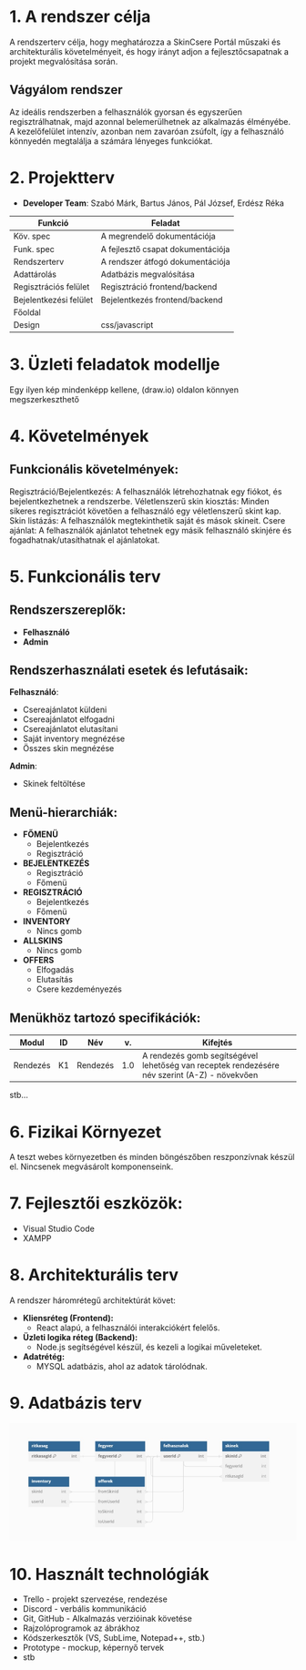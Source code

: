 # 1. A rendszer célja
A rendszerterv célja, hogy meghatározza a SkinCsere Portál műszaki és architekturális követelményeit, 
és hogy irányt adjon a fejlesztőcsapatnak a projekt megvalósítása során.

## Vágyálom rendszer
Az ideális rendszerben a felhasználók gyorsan és egyszerűen regisztrálhatnak, majd azonnal belemerülhetnek az alkalmazás élményébe. A kezelőfelület intenzív, azonban nem zavaróan zsúfolt, így a felhasználó könnyedén megtalálja a számára lényeges funkciókat.

# 2. Projektterv
- **Developer Team**: Szabó Márk, Bartus János, Pál József, Erdész Réka

| Funkció                     | Feladat                                   |
| ----------------------------| ------------------------------------------|
| Köv. spec                   | A megrendelő dokumentációja               |       
| Funk. spec                  | A fejlesztő csapat dokumentációja         |       
| Rendszerterv                | A rendszer átfogó dokumentációja          |      
| Adattárolás                 | Adatbázis megvalósítása                   |      
| Regisztrációs felület       | Regisztráció frontend/backend             |      
| Bejelentkezési felület      | Bejelentkezés frontend/backend            |       
| Főoldal                     |                                           |
| Design                      | css/javascript                            |    
# 3. Üzleti feladatok modellje
Egy ilyen kép mindenképp kellene, (draw.io) oldalon könnyen megszerkeszthető
# 4. Követelmények

## Funkcionális követelmények:

Regisztráció/Bejelentkezés: A felhasználók létrehozhatnak egy fiókot, és bejelentkezhetnek a rendszerbe.
Véletlenszerű skin kiosztás: Minden sikeres regisztrációt követően a felhasználó egy véletlenszerű skint kap.
Skin listázás: A felhasználók megtekinthetik saját és mások skineit.
Csere ajánlat: A felhasználók ajánlatot tehetnek egy másik felhasználó skinjére és fogadhatnak/utasíthatnak el ajánlatokat.

# 5. Funkcionális terv 
## Rendszerszereplők:
- **Felhasználó**
- **Admin**

## Rendszerhasználati esetek és lefutásaik:

**Felhasználó**:
- Csereajánlatot küldeni
- Csereajánlatot elfogadni
- Csereajánlatot elutasítani
- Saját inventory megnézése
- Összes skin megnézése

**Admin**:
- Skinek feltöltése

## Menü-hierarchiák:
- **FŐMENÜ**
    - Bejelentkezés
    - Regisztráció
- **BEJELENTKEZÉS**
    - Regisztráció
    - Főmenü
- **REGISZTRÁCIÓ**
    - Bejelentkezés
    - Főmenü
- **INVENTORY**
    - Nincs gomb
- **ALLSKINS**
    - Nincs gomb
- **OFFERS**
    - Elfogadás
    - Elutasítás
    - Csere kezdeményezés


## Menükhöz tartozó specifikációk:
| Modul | ID | Név | v. | Kifejtés |
|---|---|---|---|---|
| Rendezés | K1 | Rendezés | 1.0 | A rendezés gomb segítségével lehetőség van receptek rendezésére név szerint (A-Z) - növekvően |

stb...
# 6. Fizikai Környezet

A teszt webes környezetben és minden böngészőben reszponzívnak készül el.
Nincsenek megvásárolt komponenseink.

# 7. Fejlesztői eszközök:

- Visual Studio Code
- XAMPP



# 8. Architekturális terv
A rendszer háromrétegű architektúrát követ:

- **Kliensréteg (Frontend):**
    - React alapú, a felhasználói interakciókért felelős.
- **Üzleti logika réteg (Backend):**
    - Node.js segítségével készül, és kezeli a logikai műveleteket.
- **Adatrétég:** 
    - MYSQL adatbázis, ahol az adatok tárolódnak.


# 9. Adatbázis terv

![Képernyőterv főmenu1](./afp_db_kep.jpeg)

# 10. Használt technológiák

- Trello - projekt szervezése, rendezése
- Discord - verbális kommunikáció
- Git, GitHub - Alkalmazás verzióinak követése
- Rajzolóprogramok az ábrákhoz
- Kódszerkesztők (VS, SubLime, Notepad++, stb.)
- Prototype - mockup, képernyő tervek
- stb